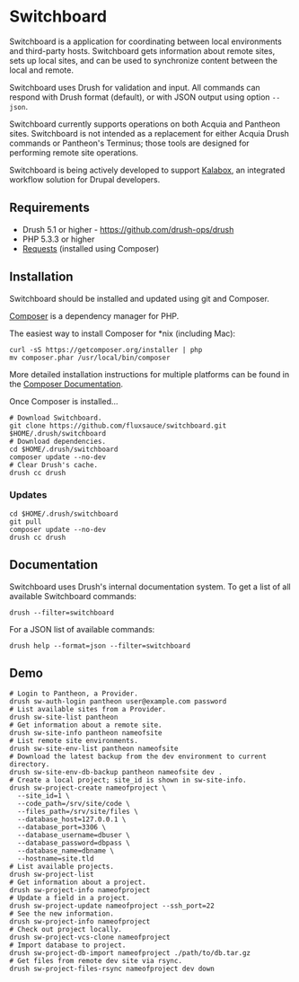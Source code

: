 # Switchboard

Switchboard is a application for coordinating between local environments and
third-party hosts. Switchboard gets information about remote sites, sets up
local sites, and can be used to synchronize content between the local and
remote.

Switchboard uses Drush for validation and input. All commands can respond with
Drush format (default), or with JSON output using option ````--json````.

Switchboard currently supports operations on both Acquia and Pantheon sites.
Switchboard is not intended as a replacement for either Acquia Drush commands or
Pantheon's Terminus; those tools are designed for performing remote site
operations.

Switchboard is being actively developed to support
[Kalabox](http://www.kalamuna.com/products/kalabox/), an integrated workflow
solution for Drupal developers.

## Requirements

* Drush 5.1 or higher - https://github.com/drush-ops/drush
* PHP 5.3.3 or higher
* [Requests](https://github.com/rmccue/Requests) (installed using Composer)

## Installation

Switchboard should be installed and updated using git and Composer.

[Composer](http://getcomposer.org) is a dependency manager for PHP.

The easiest way to install Composer for *nix (including Mac):

    curl -sS https://getcomposer.org/installer | php
    mv composer.phar /usr/local/bin/composer

More detailed installation instructions for multiple platforms can be found in
the [Composer Documentation](http://getcomposer.org/doc/00-intro.md).

Once Composer is installed...

    # Download Switchboard.
    git clone https://github.com/fluxsauce/switchboard.git $HOME/.drush/switchboard
    # Download dependencies.
    cd $HOME/.drush/switchboard
    composer update --no-dev
    # Clear Drush's cache.
    drush cc drush

### Updates

    cd $HOME/.drush/switchboard
    git pull
    composer update --no-dev
    drush cc drush

## Documentation

Switchboard uses Drush's internal documentation system. To get a list of all
available Switchboard commands:

    drush --filter=switchboard

For a JSON list of available commands:

    drush help --format=json --filter=switchboard

## Demo

    # Login to Pantheon, a Provider.
    drush sw-auth-login pantheon user@example.com password
    # List available sites from a Provider.
    drush sw-site-list pantheon
    # Get information about a remote site.
    drush sw-site-info pantheon nameofsite
    # List remote site environments.
    drush sw-site-env-list pantheon nameofsite
    # Download the latest backup from the dev environment to current directory.
    drush sw-site-env-db-backup pantheon nameofsite dev .
    # Create a local project; site_id is shown in sw-site-info.
    drush sw-project-create nameofproject \
      --site_id=1 \
      --code_path=/srv/site/code \
      --files_path=/srv/site/files \
      --database_host=127.0.0.1 \
      --database_port=3306 \
      --database_username=dbuser \
      --database_password=dbpass \
      --database_name=dbname \
      --hostname=site.tld
    # List available projects.
    drush sw-project-list
    # Get information about a project.
    drush sw-project-info nameofproject
    # Update a field in a project.
    drush sw-project-update nameofproject --ssh_port=22
    # See the new information.
    drush sw-project-info nameofproject
    # Check out project locally.
    drush sw-project-vcs-clone nameofproject
    # Import database to project.
    drush sw-project-db-import nameofproject ./path/to/db.tar.gz
    # Get files from remote dev site via rsync.
    drush sw-project-files-rsync nameofproject dev down
